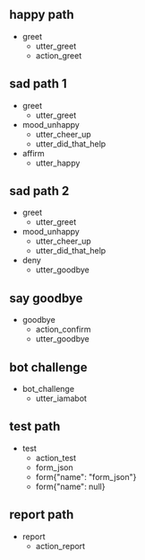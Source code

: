 ## happy path
* greet
  - utter_greet
  - action_greet

## sad path 1
* greet
  - utter_greet
* mood_unhappy
  - utter_cheer_up
  - utter_did_that_help
* affirm
  - utter_happy

## sad path 2
* greet
  - utter_greet
* mood_unhappy
  - utter_cheer_up
  - utter_did_that_help
* deny
  - utter_goodbye

## say goodbye
* goodbye
  - action_confirm
  - utter_goodbye

## bot challenge
* bot_challenge
  - utter_iamabot

## test path
* test
  - action_test
  - form_json
  - form{"name": "form_json"}
  - form{"name": null}

## report path
* report
  - action_report